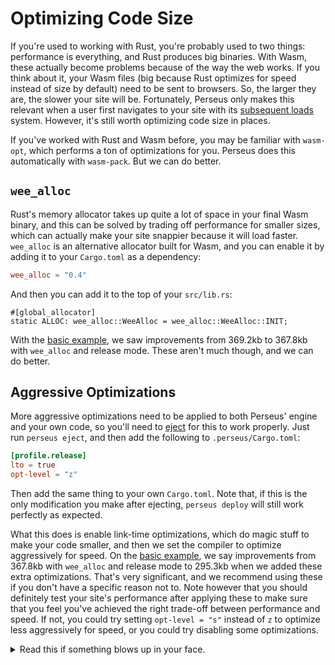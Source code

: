 # Optimizing Code Size

If you're used to working with Rust, you're probably used to two things: performance is everything, and Rust produces big binaries. With Wasm, these actually become problems because of the way the web works. If you think about it, your Wasm files (big because Rust optimizes for speed instead of size by default) need to be sent to browsers. So, the larger they are, the slower your site will be. Fortunately, Perseus only makes this relevant when a user first navigates to your site with its [subsequent loads](../advanced/subsequent-loads.md) system. However, it's still worth optimizing code size in places.

If you've worked with Rust and Wasm before, you may be familiar with `wasm-opt`, which performs a ton of optimizations for you. Perseus does this automatically with `wasm-pack`. But we can do better.

## `wee_alloc`

Rust's memory allocator takes up quite a lot of space in your final Wasm binary, and this can be solved by trading off performance for smaller sizes, which can actually make your site snappier because it will load faster. `wee_alloc` is an alternative allocator built for Wasm, and you can enable it by adding it to your `Cargo.toml` as a dependency:

```toml
wee_alloc = "0.4"
```

And then you can add it to the top of your `src/lib.rs`:

```rust,no_run,no_playground
#[global_allocator]
static ALLOC: wee_alloc::WeeAlloc = wee_alloc::WeeAlloc::INIT;
```

With the [basic example](https://github.com/arctic-hen7/perseus/tree/main/examples/basic), we saw improvements from 369.2kb to 367.8kb with `wee_alloc` and release mode. These aren't much though, and we can do better.

## Aggressive Optimizations

More aggressive optimizations need to be applied to both Perseus' engine and your own code, so you'll need to [eject](../cli/ejecting.md) for this to work properly. Just run `perseus eject`, and then add the following to `.perseus/Cargo.toml`:

```toml
[profile.release]
lto = true
opt-level = "z"
```

Then add the same thing to your own `Cargo.toml`. Note that, if this is the only modification you make after ejecting, `perseus deploy` will still work perfectly as expected.

What this does is enable link-time optimizations, which do magic stuff to make your code smaller, and then we set the compiler to optimize aggressively for speed. On the [basic example](https://github.com/arctic-hen7/perseus/tree/main/examples/basic), we say improvements from 367.8kb with `wee_alloc` and release mode to 295.3kb when we added these extra optimizations. That's very significant, and we recommend using these if you don't have a specific reason not to. Note however that you should definitely test your site's performance after applying these to make sure that you feel you've achieved the right trade-off between performance and speed. If not, you could try setting `opt-level = "s"` instead of `z` to optimize less aggressively for speed, or you could try disabling some optimizations.

<details>
<summary>Read this if something blows up in your face.</summary>

As of time of writing, Netlify (and possibly other providers) doesn't support Rust binaries that use `lto = true` for some reason, it simply doesn't detect them, so you shouldn't use that particular optimization if you're working with Netlify.

</details>
